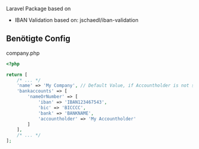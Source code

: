 Laravel Package based on 

* IBAN Validation based on: jschaedl/iban-validation

## Benötigte Config
company.php

```php
<?php

return [
    /* ... */
    'name' => 'My Company', // Default Value, if Accountholder is not set
    'bankaccounts' => [
        'nameOrNumber' => [
            'iban' => 'IBAN123467543',
            'bic' => 'BICCCC',
            'bank' => 'BANKNAME',
            'accountholder' => 'My Accountholder'
        ]
    ],
    /* ... */
];

```